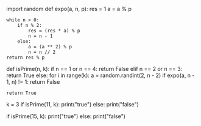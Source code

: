 
import random
def expo(a, n, p):
	res = 1
	a = a % p
	
	while n > 0:
		if n % 2:
			res = (res * a) % p
			n = n - 1
		else:
			a = (a ** 2) % p
			n = n // 2
	return res % p

def isPrime(n, k):
	if n == 1 or n == 4:
		return False
	elif n == 2 or n == 3:
		return True
	else:
		for i in range(k):
			a = random.randint(2, n - 2)
			if expo(a, n - 1, n) != 1:
				return False
				
	return True
			
k = 3
if isPrime(11, k):
    print("true")
else:
    print("false")

if isPrime(15, k):
    print("true")
else:
    print("false")
